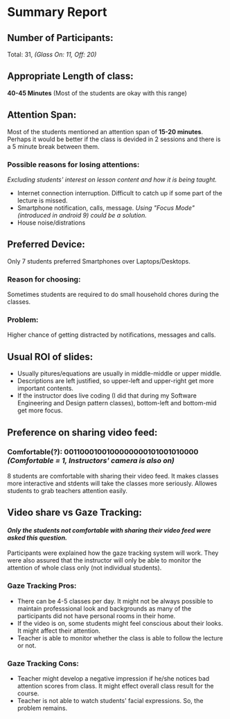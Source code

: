 # Summary Report
## Number of Participants: 
Total: 31, *(Glass On: 11, Off: 20)*

## Appropriate Length of class: 
**40-45 Minutes** (Most of the students are okay with this range)

## Attention Span: 
Most of the students mentioned an attention span of **15-20 minutes**. Perhaps it would be better if the class is devided in 2 sessions and there is a 5 minute break between them.

### Possible reasons for losing attentions:
*Excluding students' interest on lesson content and how it is being taught.*
- Internet connection interruption. Difficult to catch up if some part of the lecture is missed.
- Smartphone notification, calls, message. *Using "Focus Mode" (introduced in android 9) could be a solution.*
- House noise/distrations

## Preferred Device: 
Only 7 students preferred Smartphones over Laptops/Desktops. 
### Reason for choosing: 
Sometimes students are required to do small household chores during the classes.
### Problem: 
Higher chance of getting distracted by notifications, messages and calls. 

## Usual ROI of slides: 
- Usually pitures/equations are usually in middle-middle or upper middle.
- Descriptions are left justified, so upper-left and upper-right get more important contents.
- If the instructor does live coding (I did that during my Software Engineering and Design pattern classes), bottom-left and bottom-mid get more focus.

## Preference on sharing video feed: 
### Comfortable(?): 0011000100100000000101001010000 *(Comfortable = 1, Instructors' camera is also on)*  
8 students are comfortable with sharing their video feed. It makes classes more interactive and stdents will take the classes more seriously. Allowes students to grab teachers attention easily. 

## Video share vs Gaze Tracking:
#### *Only the students **not comfortable** with sharing their video feed were asked this question.*
Participants were explained how the gaze tracking system will work. They were also assured that the instructor will only be able to monitor the attention of whole class only (not individual students).

### Gaze Tracking Pros:
- There can be 4-5 classes per day. It might not be always possible to maintain professsional look and backgrounds as many of the participants did not have personal rooms in their home.
- If the video is on, some students might feel conscious about their looks. It might affect their attention.
- Teacher is able to monitor whether the class is able to follow the lecture or not. 

### Gaze Tracking Cons:
- Teacher might develop a negative impression if he/she notices bad attention scores from class. It might effect overall class result for the course.
- Teacher is not able to watch students' facial expressions. So, the problem remains.